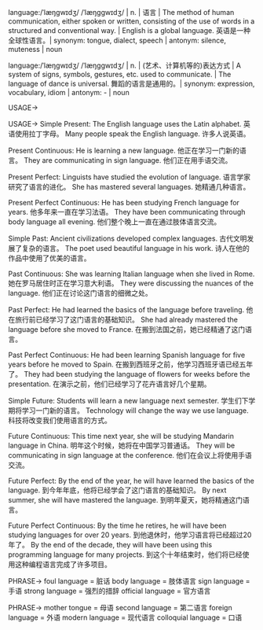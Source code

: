 language:/ˈlæŋɡwɪdʒ/ /ˈlæŋɡɡwɪdʒ/ | n. | 语言 | The method of human communication, either spoken or written, consisting of the use of words in a structured and conventional way. |  English is a global language. 英语是一种全球性语言。| synonym: tongue, dialect, speech | antonym: silence, muteness | noun

language:/ˈlæŋɡwɪdʒ/ /ˈlæŋɡɡwɪdʒ/ | n. | (艺术、计算机等的)表达方式 | A system of signs, symbols, gestures, etc. used to communicate. | The language of dance is universal. 舞蹈的语言是通用的。| synonym: expression, vocabulary, idiom | antonym: - | noun


USAGE->

USAGE->
Simple Present:
The English language uses the Latin alphabet. 英语使用拉丁字母。
Many people speak the English language. 许多人说英语。

Present Continuous:
He is learning a new language. 他正在学习一门新的语言。
They are communicating in sign language. 他们正在用手语交流。

Present Perfect:
Linguists have studied the evolution of language. 语言学家研究了语言的进化。
She has mastered several languages. 她精通几种语言。

Present Perfect Continuous:
He has been studying French language for years. 他多年来一直在学习法语。
They have been communicating through body language all evening. 他们整个晚上一直在通过肢体语言交流。

Simple Past:
Ancient civilizations developed complex languages. 古代文明发展了复杂的语言。
The poet used beautiful language in his work. 诗人在他的作品中使用了优美的语言。

Past Continuous:
She was learning Italian language when she lived in Rome.  她在罗马居住时正在学习意大利语。
They were discussing the nuances of the language. 他们正在讨论这门语言的细微之处。

Past Perfect:
He had learned the basics of the language before traveling. 他在旅行前已经学习了这门语言的基础知识。
She had already mastered the language before she moved to France. 在搬到法国之前，她已经精通了这门语言。

Past Perfect Continuous:
He had been learning Spanish language for five years before he moved to Spain. 在搬到西班牙之前，他学习西班牙语已经五年了。
They had been studying the language of flowers for weeks before the presentation. 在演示之前，他们已经学习了花卉语言好几个星期。

Simple Future:
Students will learn a new language next semester. 学生们下学期将学习一门新的语言。
Technology will change the way we use language. 科技将改变我们使用语言的方式。

Future Continuous:
This time next year, she will be studying Mandarin language in China. 明年这个时候，她将在中国学习普通话。
They will be communicating in sign language at the conference. 他们在会议上将使用手语交流。

Future Perfect:
By the end of the year, he will have learned the basics of the language. 到今年年底，他将已经学会了这门语言的基础知识。
By next summer, she will have mastered the language. 到明年夏天，她将精通这门语言。

Future Perfect Continuous:
By the time he retires, he will have been studying languages for over 20 years. 到他退休时，他学习语言将已经超过20年了。
By the end of the decade, they will have been using this programming language for many projects. 到这个十年结束时，他们将已经使用这种编程语言完成了许多项目。



PHRASE->
foul language = 脏话
body language = 肢体语言
sign language = 手语
strong language = 强烈的措辞
official language = 官方语言

PHRASE->
mother tongue = 母语
second language = 第二语言
foreign language = 外语
modern language = 现代语言
colloquial language = 口语
